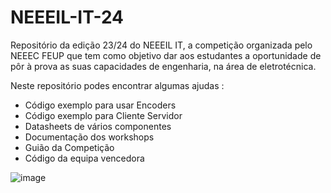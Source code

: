 # NEEEIL-IT-24

Repositório da edição 23/24 do NEEEIL IT, a competição organizada pelo NEEEC FEUP que tem como objetivo dar aos estudantes a oportunidade de pôr à prova as suas capacidades de engenharia, na área de eletrotécnica.

Neste repositório podes encontrar algumas ajudas :  
- Código exemplo para usar Encoders
- Código exemplo para Cliente Servidor
- Datasheets de vários componentes
- Documentação dos workshops
- Guião da Competição
- Código da equipa vencedora

![image](https://github.com/NEEECFEUP/NEEEIL-IT-24/assets/56399975/61d8c48a-290d-4ce7-a2c6-6ca2ea7a83f0)
